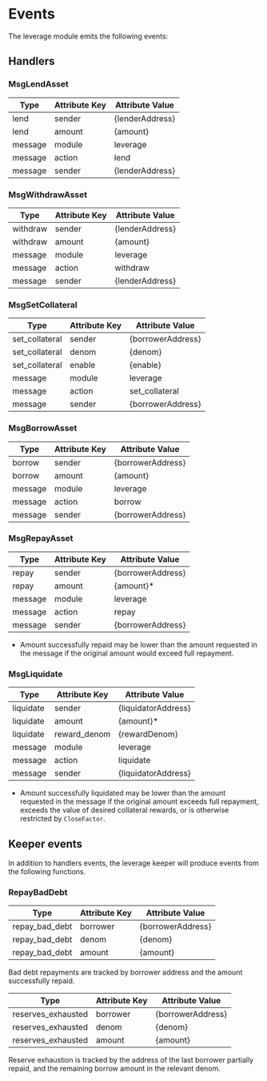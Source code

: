 # Events

The leverage module emits the following events:

## Handlers

### MsgLendAsset

| Type     | Attribute Key | Attribute Value  |
| -------- | ------------- | ---------------- |
| lend     | sender        | {lenderAddress}  |
| lend     | amount        | {amount}         |
| message  | module        | leverage         |
| message  | action        | lend             |
| message  | sender        | {lenderAddress}  |

### MsgWithdrawAsset

| Type     | Attribute Key | Attribute Value  |
| -------- | ------------- | ---------------- |
| withdraw | sender        | {lenderAddress}  |
| withdraw | amount        | {amount}         |
| message  | module        | leverage         |
| message  | action        | withdraw         |
| message  | sender        | {lenderAddress}  |

### MsgSetCollateral

| Type           | Attribute Key | Attribute Value   |
| -------------- | ------------- | ----------------- |
| set_collateral | sender        | {borrowerAddress} |
| set_collateral | denom         | {denom}           |
| set_collateral | enable        | {enable}          |
| message        | module        | leverage          |
| message        | action        | set_collateral    |
| message        | sender        | {borrowerAddress} |

### MsgBorrowAsset

| Type    | Attribute Key | Attribute Value   |
| ------- | ------------- | ----------------- |
| borrow  | sender        | {borrowerAddress} |
| borrow  | amount        | {amount}          |
| message | module        | leverage          |
| message | action        | borrow            |
| message | sender        | {borrowerAddress} |

### MsgRepayAsset

| Type    | Attribute Key | Attribute Value   |
| ------- | ------------- | ----------------- |
| repay   | sender        | {borrowerAddress} |
| repay   | amount        | {amount}*         |
| message | module        | leverage          |
| message | action        | repay             |
| message | sender        | {borrowerAddress} |

* Amount successfully repaid may be lower than the amount requested in the message if the original amount would exceed full repayment.

### MsgLiquidate

| Type      | Attribute Key | Attribute Value     |
| --------- | ------------- | ------------------- |
| liquidate | sender        | {liquidatorAddress} |
| liquidate | amount        | {amount}*           |
| liquidate | reward_denom  | {rewardDenom}       |
| message   | module        | leverage            |
| message   | action        | liquidate           |
| message   | sender        | {liquidatorAddress} |

* Amount successfully liquidated may be lower than the amount requested in the message if the original amount exceeds full repayment, exceeds the value of desired collateral rewards, or is otherwise restricted by `CloseFactor`.

## Keeper events

In addition to handlers events, the leverage keeper will produce events from the following functions.

### RepayBadDebt

| Type           | Attribute Key | Attribute Value     |
| -------------- | ------------- | ------------------- |
| repay_bad_debt | borrower      | {borrowerAddress}   |
| repay_bad_debt | denom         | {denom}             |
| repay_bad_debt | amount        | {amount}            |

Bad debt repayments are tracked by borrower address and the amount successfully repaid.

| Type               | Attribute Key | Attribute Value     |
| ------------------ | ------------- | ------------------- |
| reserves_exhausted | borrower      | {borrowerAddress}   |
| reserves_exhausted | denom         | {denom}             |
| reserves_exhausted | amount        | {amount}            |

Reserve exhaustion is tracked by the address of the last borrower partially repaid, and the remaining borrow amount in the relevant denom.